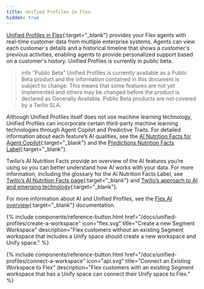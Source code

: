 ```yaml
---
title: Unified Profiles in Flex
hidden: true
---
```


[Unified Profiles in Flex](https://www.twilio.com/docs/flex/admin-guide/setup/unified-profiles){:target="_blank"} provides your Flex agents with real-time customer data from multiple enterprise systems. Agents can view each customer's details and a historical timeline that shows a customer's previous activities, enabling agents to provide personalized support based on a customer's history. Unified Profiles is currently in public beta. 

> info "Public Beta"
> Unified Profiles is currently available as a Public Beta product and the information contained in this document is subject to change. This means that some features are not yet implemented and others may be changed before the product is declared as Generally Available. Public Beta products are not covered by a Twilio SLA.

Although Unified Profiles itself does not use machine learning technology, Unified Profiles can incorporate certain third-party machine learning technologies through Agent Copilot and Predictive Traits. For detailed information about each feature’s AI qualities, see the [AI Nutrition Facts for Agent Copilot](https://www.twilio.com/docs/flex/admin-guide/setup/copilot/nutritionfacts){:target="_blank"} and the [Predictions Nutrition Facts Label](/docs/unify/traits/predictions/predictions-nutrition-facts/){:target="_blank"}.

Twilio’s AI Nutrition Facts provide an overview of the AI features you’re using so you can better understand how AI works with your data. For more information, including the glossary for the AI Nutrition Facts Label, see [Twilio’s AI Nutrition Facts page](https://nutrition-facts.ai/){:target="_blank"} and [Twilio’s approach to AI and emerging technology](https://twilioalpha.com/){:target="_blank"}. 

For more information about AI and Unified Profiles, see the [Flex AI overview](https://www.twilio.com/docs/flex/ai){:target="_blank"} documentation.

<div class="double">
  {% include components/reference-button.html
    href="/docs/unified-profiles/create-a-workspace"
    icon="flex.svg"
    title="Create a new Segment Workspace"
    description="Flex customers without an existing Segment workspace that includes a Unify space should create a new workspace and Unify space."
  %}

  {% include components/reference-button.html
    href="/docs/unified-profiles/connect-a-workspace"
    icon="api.svg"
    title="Connect an Existing Workspace to Flex"
    description="Flex customers with an existing Segment workspace that has a Unify space can connect their Unify space to Flex."
  %}
</div>